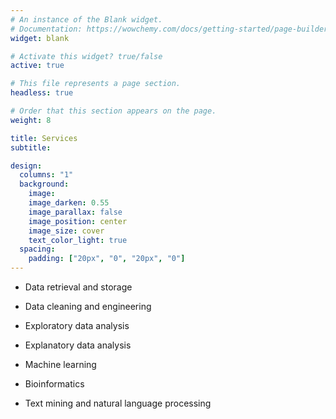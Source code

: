 ```yaml
---
# An instance of the Blank widget.
# Documentation: https://wowchemy.com/docs/getting-started/page-builder/
widget: blank

# Activate this widget? true/false
active: true

# This file represents a page section.
headless: true

# Order that this section appears on the page.
weight: 8

title: Services
subtitle:

design:
  columns: "1"
  background:
    image:
    image_darken: 0.55
    image_parallax: false
    image_position: center
    image_size: cover
    text_color_light: true
  spacing:
    padding: ["20px", "0", "20px", "0"]
---
```


- Data retrieval and storage

- Data cleaning and engineering

- Exploratory data analysis

- Explanatory data analysis

- Machine learning

- Bioinformatics 

- Text mining and natural language processing


